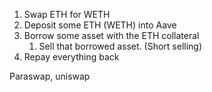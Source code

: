 1. Swap ETH for WETH
2. Deposit some ETH (WETH) into Aave
3. Borrow some asset with the ETH collateral
   1. Sell that borrowed asset. (Short selling)
4. Repay everything back

Paraswap, uniswap
